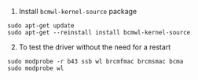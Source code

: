 1. Install `bcmwl-kernel-source` package

```
sudo apt-get update
sudo apt-get --reinstall install bcmwl-kernel-source
```
2. To test the driver without the need for a restart

```
sudo modprobe -r b43 ssb wl brcmfmac brcmsmac bcma
sudo modprobe wl
```